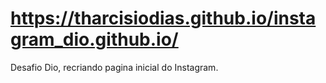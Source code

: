 # https://tharcisiodias.github.io/instagram_dio.github.io/
Desafio Dio, recriando pagina inicial do Instagram.
